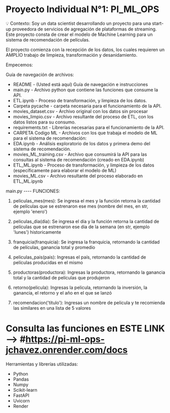 # Proyecto Individual N°1: PI_ML_OPS


💡 Contexto:
Soy un data scientist desarrollando un proyecto para una start-up proveedora de servicios de agregación de plataformas de streaming. Este proyecto consta de crear el modelo de Machine Learning para un sistema de recomendación de películas.

El proyecto comienza con la recepción de los datos, los cuales requieren un AMPLIO trabajo de limpieza, transformación y desanidamiento.

Empecemos:

Guía de navegación de archivos:
 
 - README - (Usted está aquí) Guía de navegación e instrucciones
 - main.py - Archivo python que contiene las funciones que consume la API.
 - ETL.ipynb - Proceso de transformación, y limpieza de los datos.
 - Carpeta pycache - carpeta necesaria para el funcionamiento de la API.
 - movies_dataset.csv - Archivo original con los datos sin procesar
 - movies_limpio.csv - Archivo resultante del proceso de ETL, con los datos listos para su consumo.
 - requirements.txt - Librerías necesarias para el funcionamiento de la API.
 - CARPETA Codigo ML - Archivos con los que trabaja el modelo de ML para el sistema de recomendación:
 - EDA.ipynb - Análisis exploratorio de los datos y primera demo del sistema de recomendación.
 - movies_ML_training.csv - Archivo que consumirá la API para las consultas al sistema de recomendación (creado en EDA.ipynb)
 - ETL_ML.ipynb - Proceso de transformación, y limpieza de los datos (específicamente para elaborar el modelo de ML)
 - movies_ML.csv - Archivo resultante del proceso elaborado en ETL_ML.ipynb
 

main.py   ---- FUNCIONES:

1. peliculas_mes(mes): Se ingresa el mes y la función retorna la cantidad de películas que se estrenaron ese mes (nombre del mes, en str, ejemplo 'enero')

2. peliculas_dia(dia): Se ingresa el día y la función retorna la cantidad de películas que se estrenaron ese dia de la semana (en str, ejemplo 'lunes') historicamente

3. franquicia(franquicia): Se ingresa la franquicia, retornando la cantidad de películas, ganancia total y promedio

4. peliculas_pais(pais): Ingresas el país, retornando la cantidad de películas producidas en el mismo

5. productoras(productora): Ingresas la productora, retornando la ganancia total y la cantidad de películas que produjeron

6. retorno(pelicula): Ingresas la pelicula, retornando la inversión, la ganancia, el retorno y el año en el que se lanzó

7. recomendacion('titulo'): Ingresas un nombre de pelicula y te recomienda las similares en una lista de 5 valores


# Consulta las funciones en ESTE LINK -->  #https://pi-ml-ops-jchavez.onrender.com/docs
  
  
  
  
Herramientas y librerías utilizadas:
- Python
- Pandas
- Numpy
- Scikit-learn
- FastAPI
- Uvicorn
- Render
